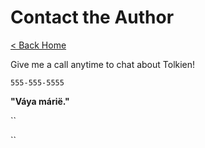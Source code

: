 # Contact the Author

[< Back Home](/)

Give me a call anytime to chat about Tolkien!

`555-555-5555`

**"Váya márië."**

``

``